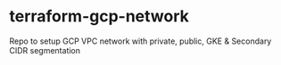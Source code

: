 # terraform-gcp-network

Repo to setup GCP VPC network with private, public, GKE & Secondary CIDR segmentation

